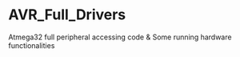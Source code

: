 # AVR_Full_Drivers
Atmega32 full peripheral accessing code &amp; Some running hardware functionalities
